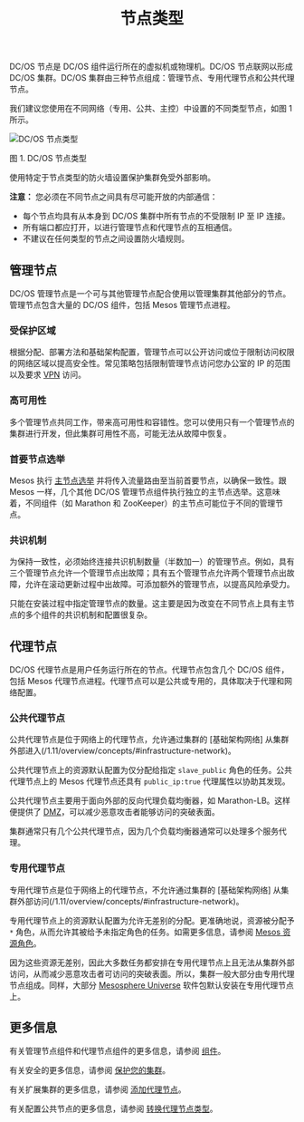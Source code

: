 ﻿---
layout: layout.pug
navigationTitle: 节点类型
title: 节点类型
menuWeight: 1
excerpt: 了解三种节点
enterprise: false
---

DC/OS 节点是 DC/OS 组件运行所在的虚拟机或物理机。DC/OS 节点联网以形成 DC/OS 集群。DC/OS 集群由三种节点组成：管理节点、专用代理节点和公共代理节点。

我们建议您使用在不同网络（专用、公共、主控）中设置的不同类型节点，如图 1 所示。

![DC/OS 节点类型](/cn/1.11/img/dcos-node-types.png)

图 1. DC/OS 节点类型

使用特定于节点类型的防火墙设置保护集群免受外部影响。

**注意：** 您必须在不同节点之间具有尽可能开放的内部通信：
- 每个节点均具有从本身到 DC/OS 集群中所有节点的不受限制 IP 至 IP 连接。
- 所有端口都应打开，以进行管理节点和代理节点的互相通信。
- 不建议在任何类型的节点之间设置防火墙规则。

## 管理节点

DC/OS 管理节点是一个可与其他管理节点配合使用以管理集群其他部分的节点。管理节点包含大量的 DC/OS 组件，包括 Mesos 管理节点进程。

### 受保护区域

根据分配、部署方法和基础架构配置，管理节点可以公开访问或位于限制访问权限的网络区域以提高安全性。常见策略包括限制管理节点访问您办公室的 IP 的范围以及要求 [VPN](https://en.wikipedia.org/wiki/Virtual_private_network) 访问。

### 高可用性

多个管理节点共同工作，带来高可用性和容错性。您可以使用只有一个管理节点的集群进行开发，但此集群可用性不高，可能无法从故障中恢复。

### 首要节点选举

Mesos 执行 [主节点选举](https://en.wikipedia.org/wiki/Leader_election) 并将传入流量路由至当前首要节点，以确保一致性。跟 Mesos 一样，几个其他 DC/OS 管理节点组件执行独立的主节点选举。这意味着，不同组件（如 Marathon 和 ZooKeeper）的主节点可能位于不同的管理节点。

### 共识机制

为保持一致性，必须始终连接共识机制数量（半数加一）的管理节点。例如，具有三个管理节点允许一个管理节点出故障；具有五个管理节点允许两个管理节点出故障，允许在滚动更新过程中出故障。可添加额外的管理节点，以提高风险承受力。

只能在安装过程中指定管理节点的数量。这主要是因为改变在不同节点上具有主节点的多个组件的共识机制和配置很复杂。

## 代理节点

DC/OS 代理节点是用户任务运行所在的节点。代理节点包含几个 DC/OS 组件，包括 Mesos 代理节点进程。代理节点可以是公共或专用的，具体取决于代理和网络配置。

### 公共代理节点

公共代理节点是位于网络上的代理节点，允许通过集群的 [基础架构网络] 从集群外部进入(/1.11/overview/concepts/#infrastructure-network)。

公共代理节点上的资源默认配置为仅分配给指定 `slave_public` 角色的任务。公共代理节点上的 Mesos 代理节点还具有 `public_ip:true` 代理属性以协助其发现。

公共代理节点主要用于面向外部的反向代理负载均衡器，如 Marathon-LB。这样便提供了 [DMZ](https://en.wikipedia.org/wiki/DMZ_%28computing%29)，可以减少恶意攻击者能够访问的突破表面。

集群通常只有几个公共代理节点，因为几个负载均衡器通常可以处理多个服务代理。

### 专用代理节点

专用代理节点是位于网络上的代理节点，不允许通过集群的 [基础架构网络] 从集群外部访问(/1.11/overview/concepts/#infrastructure-network)。

专用代理节点上的资源默认配置为允许无差别的分配。更准确地说，资源被分配予 `*` 角色，从而允许其被给予未指定角色的任务。如需更多信息，请参阅 [Mesos 资源角色](http://mesos.apache.org/documentation/latest/roles/)。

因为这些资源无差别，因此大多数任务都安排在专用代理节点上且无法从集群外部访问，从而减少恶意攻击者可访问的突破表面。所以，集群一般大部分由专用代理节点组成。同样，大部分 [Mesosphere Universe](/cn/1.11/overview/concepts/#mesosphere-universe) 软件包默认安装在专用代理节点上。

## 更多信息

有关管理节点组件和代理节点组件的更多信息，请参阅 [组件](/cn/1.11/overview/architecture/components/)。

有关安全的更多信息，请参阅 [保护您的集群](/cn/1.11/administering-clusters/)。

有关扩展集群的更多信息，请参阅 [添加代理节点](/cn/1.11/administering-clusters/add-a-node/)。

有关配置公共节点的更多信息，请参阅 [转换代理节点类型](/cn/1.11/administering-clusters/convert-agent-type/)。
